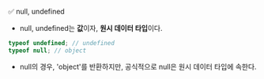 ✅ null, undefined
* null, undefined는 <b>값</b>이자, <b>원시 데이터 타입</b>이다.
```javascript
typeof undefined; // undefined
typeof null; // object
```
* null의 경우, 'object'를 반환하지만, 공식적으로 null은 원시 데이터 타입에 속한다.